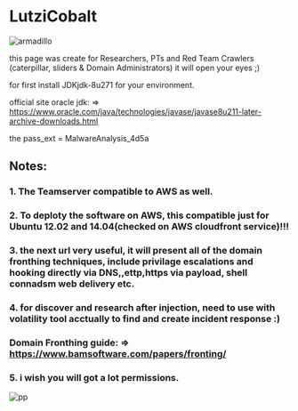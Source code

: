 # LutziCobalt

![armadillo](https://user-images.githubusercontent.com/45577616/137899277-b470f31f-b885-4e02-8348-c92808e521bd.jpg)

this page was create for Researchers, PTs and Red Team Crawlers (caterpillar, sliders & Domain Administrators) it will open your eyes ;)

for first install JDKjdk-8u271 for your environment.

official site oracle jdk: => https://www.oracle.com/java/technologies/javase/javase8u211-later-archive-downloads.html

the pass_ext = MalwareAnalysis_4d5a

## Notes:
### 1. The Teamserver compatible to AWS as well.
### 2. To deploty the software on AWS, this compatible just for Ubuntu 12.02 and 14.04(checked on AWS cloudfront service)!!!
### 3. the next url very useful, it will present all of the domain fronthing techniques, include privilage escalations and hooking directly via DNS,,ettp,https via payload, shell connadsm web delivery etc. 
### 4. for discover and research after injection, need to use with volatility tool acctually to find and create incident response :)
### Domain Fronthing guide: => https://www.bamsoftware.com/papers/fronting/
### 5. i wish you will got a lot permissions.

![pp](https://user-images.githubusercontent.com/45577616/137901927-37fd8c58-1eac-4ac4-a85e-1bf4a1b1a6e3.jpg)
